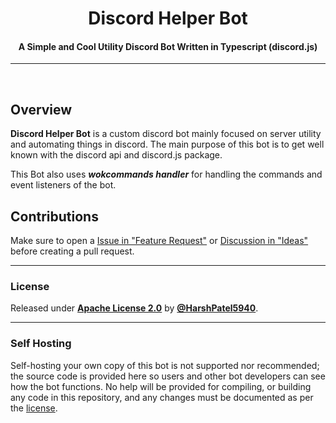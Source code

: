 <div align="center">
<h1> Discord Helper Bot</h1>
<h4> A Simple and Cool Utility Discord Bot Written in Typescript (discord.js) </h4>
</div>

---

<br>

## Overview

**Discord Helper Bot** is a custom discord bot mainly focused on server utility and automating things in discord. The main purpose of this bot is to get well known with the discord api and discord.js package.

This Bot also uses _**wokcommands handler**_ for handling the commands and event listeners of the bot.

## Contributions

Make sure to open a [Issue in "Feature Request"](https://github.com/HarshPatel5940/Discord-Helper-Bot/issues/new/choose) or [Discussion in "Ideas"](https://github.com/HarshPatel5940/Discord-Helper-Bot/discussions) before creating a pull request.

---

### License

Released under [**Apache License 2.0**](https://github.com/HarshPatel5940/Discord-Helper-Bot/blob/main/LICENSE) by [**@HarshPatel5940**](https://github.com/HarshPatel5940).

---

### Self Hosting

Self-hosting your own copy of this bot is not supported nor recommended; the source code is provided here so users and other bot developers can see how the bot functions. No help will be provided for compiling, or building any code in this repository, and any changes must be documented as per the [license](https://github.com/HarshPatel5940/Discord-Helper-Bot/blob/main/LICENSE).
